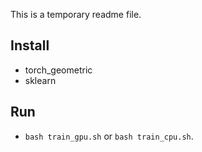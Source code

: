 This is a temporary readme file.

## Install
- torch_geometric
- sklearn

## Run
- `bash train_gpu.sh` or `bash train_cpu.sh`.